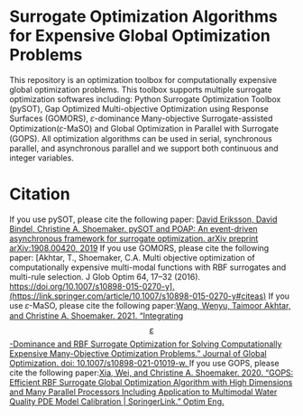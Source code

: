 # Surrogate Optimization Algorithms for Expensive Global Optimization Problems
This repository is an optimization toolbox for computationally expensive global optimization problems. This toolbox supports multiple surrogate optimization softwares including: Python Surrogate Optimization Toolbox (pySOT), Gap Optimized Multi-objective Optimization using Response Surfaces (GOMORS), 𝜀-dominance Many-objective Surrogate-assisted Optimization(𝜀-MaSO) and Global Optimization in Parallel with Surrogate (GOPS). All optimization algorithms can be used in serial, synchronous parallel, and asynchronous parallel and we support both continuous and integer variables.
# Citation
If you use pySOT, please cite the following paper: [David Eriksson, David Bindel, Christine A. Shoemaker. pySOT and POAP: An event-driven asynchronous framework for surrogate optimization. arXiv preprint arXiv:1908.00420, 2019](https://arxiv.org/abs/1908.00420)
If you use GOMORS, please cite the following paper: [Akhtar, T., Shoemaker, C.A. Multi objective optimization of computationally expensive multi-modal functions with RBF surrogates and multi-rule selection. J Glob Optim 64, 17–32 (2016). https://doi.org/10.1007/s10898-015-0270-y].(https://link.springer.com/article/10.1007/s10898-015-0270-y#citeas)
If you use 𝜀-MaSO, please cite the following paper:[Wang, Wenyu, Taimoor Akhtar, and Christine A. Shoemaker. 2021. “Integrating $$\varepsilon $$-Dominance and RBF Surrogate Optimization for Solving Computationally Expensive Many-Objective Optimization Problems.” Journal of Global Optimization. doi: 10.1007/s10898-021-01019-w.
](https://doi.org/10.1007/s10898-021-01019-w)
If you use GOPS, please cite the following paper:[Xia, Wei, and Christine A. Shoemaker. 2020. “GOPS: Efficient RBF Surrogate Global Optimization Algorithm with High Dimensions and Many Parallel Processors Including Application to Multimodal Water Quality PDE Model Calibration | SpringerLink.” Optim Eng.](https://link.springer.com/article/10.1007/s11081-020-09556-1)
